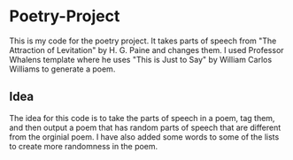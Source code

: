 # Poetry-Project
This is my code for the poetry project. It takes parts of speech from "The Attraction of Levitation" by H. G. Paine and changes them.
I used Professor Whalens template where he uses "This is Just to Say" by William Carlos Williams to generate a poem.


## Idea
The idea for this code is to take the parts of speech in a poem, tag them, and then output a poem that has random parts of speech that are different from the orginial poem. I have also added some words to some of the lists to create more randomness in the poem. 
